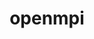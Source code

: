 ---
title: "openmpi"
layout: cache
categories: [package, develop-2023-05-14]
meta: {"versions": ["4.1.5"], "compilers": ["gcc@=11.1.0", "gcc@=11.3.0", "gcc@=12.1.0", "gcc@=7.3.1", "oneapi@=2023.0.0"], "oss": ["amzn2", "ubuntu20.04", "ubuntu22.04"], "platforms": ["linux"], "targets": ["aarch64", "neoverse_n1", "ppc64le", "x86_64", "x86_64_v3"], "stacks": ["aws-ahug", "aws-ahug-aarch64", "aws-isc", "aws-isc-aarch64", "data-vis-sdk", "e4s", "e4s-oneapi", "e4s-power", "ml-linux-x86_64-cpu", "ml-linux-x86_64-cuda", "ml-linux-x86_64-rocm", "radiuss-aws", "radiuss-aws-aarch64", "root", "tutorial"], "num_specs": 26, "num_specs_by_stack": {"aws-isc": 3, "root": 26, "aws-isc-aarch64": 6, "aws-ahug": 2, "tutorial": 2, "e4s": 1, "data-vis-sdk": 1, "ml-linux-x86_64-cpu": 1, "aws-ahug-aarch64": 4, "ml-linux-x86_64-cuda": 1, "radiuss-aws": 1, "radiuss-aws-aarch64": 2, "e4s-power": 1, "ml-linux-x86_64-rocm": 1, "e4s-oneapi": 1}}
spec_details: [{"hash": "dxfdypm4vv73lbyzwkfibwo3hd6sj3s4", "compiler": "gcc@=7.3.1", "versions": ["4.1.5"], "os": "amzn2", "platform": "linux", "target": "x86_64_v3", "variants": ["~atomics", "build_system=autotools", "~cuda", "~cxx", "~cxx_exceptions", "fabrics=ofi", "~gpfs", "~internal-hwloc", "~java", "+legacylaunchers", "~lustre", "~memchecker", "~orterunprefix", "+romio", "+rsh", "schedulers=none", "~singularity", "+static", "+vt", "+wrapper-rpath"], "stacks": ["aws-isc", "root"], "size": "-", "tarball": "https://binaries.spack.io/releases/develop-2023-05-14/build_cache/linux-amzn2-x86_64_v3/gcc-7.3.1/openmpi-4.1.5/linux-amzn2-x86_64_v3-gcc-7.3.1-openmpi-4.1.5-dxfdypm4vv73lbyzwkfibwo3hd6sj3s4.spack"}, {"hash": "rn52ffrot2otamfe2uzs46lli3yz56we", "compiler": "gcc@=7.3.1", "versions": ["4.1.5"], "os": "amzn2", "platform": "linux", "target": "aarch64", "variants": ["~atomics", "build_system=autotools", "~cuda", "~cxx", "~cxx_exceptions", "fabrics=ofi", "~gpfs", "~internal-hwloc", "~java", "+legacylaunchers", "~lustre", "~memchecker", "~orterunprefix", "+romio", "+rsh", "schedulers=none", "~singularity", "+static", "+vt", "+wrapper-rpath"], "stacks": ["aws-isc-aarch64", "root"], "size": "-", "tarball": "https://binaries.spack.io/releases/develop-2023-05-14/build_cache/linux-amzn2-aarch64/gcc-7.3.1/openmpi-4.1.5/linux-amzn2-aarch64-gcc-7.3.1-openmpi-4.1.5-rn52ffrot2otamfe2uzs46lli3yz56we.spack"}, {"hash": "s7w65sz2tsdzqp4sbcb3subzwzmxtyyw", "compiler": "gcc@=7.3.1", "versions": ["4.1.5"], "os": "amzn2", "platform": "linux", "target": "x86_64_v3", "variants": ["~atomics", "build_system=autotools", "~cuda", "~cxx", "~cxx_exceptions", "fabrics=ofi", "~gpfs", "~internal-hwloc", "~java", "~legacylaunchers", "~lustre", "~memchecker", "~orterunprefix", "+romio", "+rsh", "schedulers=none", "~singularity", "+static", "+vt", "+wrapper-rpath"], "stacks": ["root", "aws-ahug"], "size": "-", "tarball": "https://binaries.spack.io/releases/develop-2023-05-14/build_cache/linux-amzn2-x86_64_v3/gcc-7.3.1/openmpi-4.1.5/linux-amzn2-x86_64_v3-gcc-7.3.1-openmpi-4.1.5-s7w65sz2tsdzqp4sbcb3subzwzmxtyyw.spack"}, {"hash": "b7c6vlivfr4hkb4adhovpjmqzmsc5zrd", "compiler": "gcc@=7.3.1", "versions": ["4.1.5"], "os": "amzn2", "platform": "linux", "target": "neoverse_n1", "variants": ["~atomics", "build_system=autotools", "~cuda", "~cxx", "~cxx_exceptions", "fabrics=ofi", "~gpfs", "~internal-hwloc", "~java", "+legacylaunchers", "~lustre", "~memchecker", "~orterunprefix", "+romio", "+rsh", "schedulers=none", "~singularity", "+static", "+vt", "+wrapper-rpath"], "stacks": ["aws-isc-aarch64", "root"], "size": "-", "tarball": "https://binaries.spack.io/releases/develop-2023-05-14/build_cache/linux-amzn2-neoverse_n1/gcc-7.3.1/openmpi-4.1.5/linux-amzn2-neoverse_n1-gcc-7.3.1-openmpi-4.1.5-b7c6vlivfr4hkb4adhovpjmqzmsc5zrd.spack"}, {"hash": "ekmi64fdx3jcorwo3irbmlxza6f4atkx", "compiler": "gcc@=12.1.0", "versions": ["4.1.5"], "os": "ubuntu22.04", "platform": "linux", "target": "x86_64_v3", "variants": ["~atomics", "build_system=autotools", "~cuda", "~cxx", "~cxx_exceptions", "fabrics=none", "~gpfs", "~internal-hwloc", "~java", "~legacylaunchers", "~lustre", "~memchecker", "~orterunprefix", "+romio", "+rsh", "schedulers=none", "~singularity", "+static", "+vt", "+wrapper-rpath"], "stacks": ["tutorial", "root"], "size": "-", "tarball": "https://binaries.spack.io/releases/develop-2023-05-14/build_cache/linux-ubuntu22.04-x86_64_v3/gcc-12.1.0/openmpi-4.1.5/linux-ubuntu22.04-x86_64_v3-gcc-12.1.0-openmpi-4.1.5-ekmi64fdx3jcorwo3irbmlxza6f4atkx.spack"}, {"hash": "iql5mavorno2n4733uefmddmbcydk3gx", "compiler": "gcc@=11.1.0", "versions": ["4.1.5"], "os": "ubuntu20.04", "platform": "linux", "target": "x86_64_v3", "variants": ["~atomics", "build_system=autotools", "~cuda", "~cxx", "~cxx_exceptions", "fabrics=none", "~gpfs", "~internal-hwloc", "~java", "~legacylaunchers", "~lustre", "~memchecker", "~orterunprefix", "+romio", "+rsh", "schedulers=none", "~singularity", "+static", "+vt", "+wrapper-rpath"], "stacks": ["root", "e4s"], "size": "-", "tarball": "https://binaries.spack.io/releases/develop-2023-05-14/build_cache/linux-ubuntu20.04-x86_64_v3/gcc-11.1.0/openmpi-4.1.5/linux-ubuntu20.04-x86_64_v3-gcc-11.1.0-openmpi-4.1.5-iql5mavorno2n4733uefmddmbcydk3gx.spack"}, {"hash": "uyld73keyvm6bs4n34jtg7uhuhsosdwf", "compiler": "gcc@=11.1.0", "versions": ["4.1.5"], "os": "ubuntu20.04", "platform": "linux", "target": "x86_64_v3", "variants": ["~atomics", "build_system=autotools", "~cuda", "~cxx", "~cxx_exceptions", "fabrics=none", "~gpfs", "~internal-hwloc", "~java", "~legacylaunchers", "~lustre", "~memchecker", "~orterunprefix", "+romio", "+rsh", "schedulers=none", "~singularity", "+static", "+vt", "+wrapper-rpath"], "stacks": ["root", "data-vis-sdk"], "size": "-", "tarball": "https://binaries.spack.io/releases/develop-2023-05-14/build_cache/linux-ubuntu20.04-x86_64_v3/gcc-11.1.0/openmpi-4.1.5/linux-ubuntu20.04-x86_64_v3-gcc-11.1.0-openmpi-4.1.5-uyld73keyvm6bs4n34jtg7uhuhsosdwf.spack"}, {"hash": "6rh6midoapu7noq62iqyhph3zdcr4pzl", "compiler": "gcc@=11.3.0", "versions": ["4.1.5"], "os": "ubuntu22.04", "platform": "linux", "target": "x86_64_v3", "variants": ["~atomics", "build_system=autotools", "~cuda", "~cxx", "~cxx_exceptions", "fabrics=none", "~gpfs", "~internal-hwloc", "~java", "~legacylaunchers", "~lustre", "~memchecker", "~orterunprefix", "+romio", "+rsh", "schedulers=none", "~singularity", "+static", "+vt", "+wrapper-rpath"], "stacks": ["ml-linux-x86_64-cpu", "tutorial", "root"], "size": "-", "tarball": "https://binaries.spack.io/releases/develop-2023-05-14/build_cache/linux-ubuntu22.04-x86_64_v3/gcc-11.3.0/openmpi-4.1.5/linux-ubuntu22.04-x86_64_v3-gcc-11.3.0-openmpi-4.1.5-6rh6midoapu7noq62iqyhph3zdcr4pzl.spack"}, {"hash": "o7pcgc35hsbhpccqlg7bsxrzdtxmi2uc", "compiler": "gcc@=7.3.1", "versions": ["4.1.5"], "os": "amzn2", "platform": "linux", "target": "aarch64", "variants": ["~atomics", "build_system=autotools", "~cuda", "~cxx", "~cxx_exceptions", "fabrics=ofi", "~gpfs", "~internal-hwloc", "~java", "+legacylaunchers", "~lustre", "~memchecker", "~orterunprefix", "+romio", "+rsh", "schedulers=none", "~singularity", "+static", "+vt", "+wrapper-rpath"], "stacks": ["aws-isc-aarch64", "root"], "size": "-", "tarball": "https://binaries.spack.io/releases/develop-2023-05-14/build_cache/linux-amzn2-aarch64/gcc-7.3.1/openmpi-4.1.5/linux-amzn2-aarch64-gcc-7.3.1-openmpi-4.1.5-o7pcgc35hsbhpccqlg7bsxrzdtxmi2uc.spack"}, {"hash": "l2etgotfxufjtjnn4hpocm34pozdhoka", "compiler": "gcc@=7.3.1", "versions": ["4.1.5"], "os": "amzn2", "platform": "linux", "target": "aarch64", "variants": ["~atomics", "build_system=autotools", "~cuda", "~cxx", "~cxx_exceptions", "fabrics=ofi", "~gpfs", "~internal-hwloc", "~java", "~legacylaunchers", "~lustre", "~memchecker", "~orterunprefix", "+romio", "+rsh", "schedulers=none", "~singularity", "+static", "+vt", "+wrapper-rpath"], "stacks": ["aws-ahug-aarch64", "root"], "size": "-", "tarball": "https://binaries.spack.io/releases/develop-2023-05-14/build_cache/linux-amzn2-aarch64/gcc-7.3.1/openmpi-4.1.5/linux-amzn2-aarch64-gcc-7.3.1-openmpi-4.1.5-l2etgotfxufjtjnn4hpocm34pozdhoka.spack"}, {"hash": "fgitdwjayoto3wo2qmyulvcbuwzd2t6z", "compiler": "gcc@=7.3.1", "versions": ["4.1.5"], "os": "amzn2", "platform": "linux", "target": "x86_64_v3", "variants": ["~atomics", "build_system=autotools", "~cuda", "~cxx", "~cxx_exceptions", "fabrics=auto", "~gpfs", "~internal-hwloc", "~java", "+legacylaunchers", "~lustre", "~memchecker", "~orterunprefix", "+romio", "+rsh", "schedulers=none", "~singularity", "+static", "+vt", "+wrapper-rpath"], "stacks": ["aws-isc", "root"], "size": "-", "tarball": "https://binaries.spack.io/releases/develop-2023-05-14/build_cache/linux-amzn2-x86_64_v3/gcc-7.3.1/openmpi-4.1.5/linux-amzn2-x86_64_v3-gcc-7.3.1-openmpi-4.1.5-fgitdwjayoto3wo2qmyulvcbuwzd2t6z.spack"}, {"hash": "oshnm3rohmm456ejdmu3oyctcenu3qkt", "compiler": "gcc@=7.3.1", "versions": ["4.1.5"], "os": "amzn2", "platform": "linux", "target": "neoverse_n1", "variants": ["~atomics", "build_system=autotools", "~cuda", "~cxx", "~cxx_exceptions", "fabrics=ofi", "~gpfs", "~internal-hwloc", "~java", "~legacylaunchers", "~lustre", "~memchecker", "~orterunprefix", "+romio", "+rsh", "schedulers=none", "~singularity", "+static", "+vt", "+wrapper-rpath"], "stacks": ["aws-ahug-aarch64", "root"], "size": "-", "tarball": "https://binaries.spack.io/releases/develop-2023-05-14/build_cache/linux-amzn2-neoverse_n1/gcc-7.3.1/openmpi-4.1.5/linux-amzn2-neoverse_n1-gcc-7.3.1-openmpi-4.1.5-oshnm3rohmm456ejdmu3oyctcenu3qkt.spack"}, {"hash": "7zo7hsgkjh4g7ii3njl7kie7l4dyjbjq", "compiler": "gcc@=11.3.0", "versions": ["4.1.5"], "os": "ubuntu22.04", "platform": "linux", "target": "x86_64_v3", "variants": ["~atomics", "build_system=autotools", "+cuda", "cuda_arch=80", "~cxx", "~cxx_exceptions", "fabrics=none", "~gpfs", "~internal-hwloc", "~java", "~legacylaunchers", "~lustre", "~memchecker", "~orterunprefix", "+romio", "+rsh", "schedulers=none", "~singularity", "+static", "+vt", "+wrapper-rpath"], "stacks": ["ml-linux-x86_64-cuda", "root"], "size": "-", "tarball": "https://binaries.spack.io/releases/develop-2023-05-14/build_cache/linux-ubuntu22.04-x86_64_v3/gcc-11.3.0/openmpi-4.1.5/linux-ubuntu22.04-x86_64_v3-gcc-11.3.0-openmpi-4.1.5-7zo7hsgkjh4g7ii3njl7kie7l4dyjbjq.spack"}, {"hash": "6ovvjhupqayk2ow3n3wzoyavlu7ldgku", "compiler": "gcc@=7.3.1", "versions": ["4.1.5"], "os": "amzn2", "platform": "linux", "target": "x86_64_v3", "variants": ["~atomics", "build_system=autotools", "~cuda", "~cxx", "~cxx_exceptions", "fabrics=none", "~gpfs", "~internal-hwloc", "~java", "~legacylaunchers", "~lustre", "~memchecker", "~orterunprefix", "+romio", "+rsh", "schedulers=none", "~singularity", "+static", "+vt", "+wrapper-rpath"], "stacks": ["radiuss-aws", "root"], "size": "-", "tarball": "https://binaries.spack.io/releases/develop-2023-05-14/build_cache/linux-amzn2-x86_64_v3/gcc-7.3.1/openmpi-4.1.5/linux-amzn2-x86_64_v3-gcc-7.3.1-openmpi-4.1.5-6ovvjhupqayk2ow3n3wzoyavlu7ldgku.spack"}, {"hash": "u5sqm4jfypprymfzll3yy4tv5mtkblhg", "compiler": "gcc@=7.3.1", "versions": ["4.1.5"], "os": "amzn2", "platform": "linux", "target": "neoverse_n1", "variants": ["~atomics", "build_system=autotools", "~cuda", "~cxx", "~cxx_exceptions", "fabrics=ofi", "~gpfs", "~internal-hwloc", "~java", "+legacylaunchers", "~lustre", "~memchecker", "~orterunprefix", "+romio", "+rsh", "schedulers=none", "~singularity", "+static", "+vt", "+wrapper-rpath"], "stacks": ["aws-isc-aarch64", "root"], "size": "-", "tarball": "https://binaries.spack.io/releases/develop-2023-05-14/build_cache/linux-amzn2-neoverse_n1/gcc-7.3.1/openmpi-4.1.5/linux-amzn2-neoverse_n1-gcc-7.3.1-openmpi-4.1.5-u5sqm4jfypprymfzll3yy4tv5mtkblhg.spack"}, {"hash": "74djszd6wy4by25n74jirbd6xuprhkux", "compiler": "gcc@=7.3.1", "versions": ["4.1.5"], "os": "amzn2", "platform": "linux", "target": "neoverse_n1", "variants": ["~atomics", "build_system=autotools", "~cuda", "~cxx", "~cxx_exceptions", "fabrics=none", "~gpfs", "~internal-hwloc", "~java", "~legacylaunchers", "~lustre", "~memchecker", "~orterunprefix", "+romio", "+rsh", "schedulers=none", "~singularity", "+static", "+vt", "+wrapper-rpath"], "stacks": ["radiuss-aws-aarch64", "root"], "size": "-", "tarball": "https://binaries.spack.io/releases/develop-2023-05-14/build_cache/linux-amzn2-neoverse_n1/gcc-7.3.1/openmpi-4.1.5/linux-amzn2-neoverse_n1-gcc-7.3.1-openmpi-4.1.5-74djszd6wy4by25n74jirbd6xuprhkux.spack"}, {"hash": "6w2akjilvrpzkbtwdl2evnhwkrfkyd3r", "compiler": "gcc@=7.3.1", "versions": ["4.1.5"], "os": "amzn2", "platform": "linux", "target": "aarch64", "variants": ["~atomics", "build_system=autotools", "~cuda", "~cxx", "~cxx_exceptions", "fabrics=none", "~gpfs", "~internal-hwloc", "~java", "~legacylaunchers", "~lustre", "~memchecker", "~orterunprefix", "+romio", "+rsh", "schedulers=none", "~singularity", "+static", "+vt", "+wrapper-rpath"], "stacks": ["radiuss-aws-aarch64", "root"], "size": "-", "tarball": "https://binaries.spack.io/releases/develop-2023-05-14/build_cache/linux-amzn2-aarch64/gcc-7.3.1/openmpi-4.1.5/linux-amzn2-aarch64-gcc-7.3.1-openmpi-4.1.5-6w2akjilvrpzkbtwdl2evnhwkrfkyd3r.spack"}, {"hash": "4i5djuydrnqiyic46uym4whyxrd5diae", "compiler": "gcc@=7.3.1", "versions": ["4.1.5"], "os": "amzn2", "platform": "linux", "target": "x86_64_v3", "variants": ["~atomics", "build_system=autotools", "~cuda", "~cxx", "~cxx_exceptions", "fabrics=ofi", "~gpfs", "~internal-hwloc", "~java", "+legacylaunchers", "~lustre", "~memchecker", "~orterunprefix", "+romio", "+rsh", "schedulers=none", "~singularity", "+static", "+vt", "+wrapper-rpath"], "stacks": ["aws-isc", "root"], "size": "-", "tarball": "https://binaries.spack.io/releases/develop-2023-05-14/build_cache/linux-amzn2-x86_64_v3/gcc-7.3.1/openmpi-4.1.5/linux-amzn2-x86_64_v3-gcc-7.3.1-openmpi-4.1.5-4i5djuydrnqiyic46uym4whyxrd5diae.spack"}, {"hash": "7fa2eofdjd5y6ai76uvyslamc57g7hc6", "compiler": "gcc@=7.3.1", "versions": ["4.1.5"], "os": "amzn2", "platform": "linux", "target": "aarch64", "variants": ["~atomics", "build_system=autotools", "~cuda", "~cxx", "~cxx_exceptions", "fabrics=ofi", "~gpfs", "~internal-hwloc", "~java", "~legacylaunchers", "~lustre", "~memchecker", "~orterunprefix", "+romio", "+rsh", "schedulers=none", "~singularity", "+static", "+vt", "+wrapper-rpath"], "stacks": ["aws-ahug-aarch64", "root"], "size": "-", "tarball": "https://binaries.spack.io/releases/develop-2023-05-14/build_cache/linux-amzn2-aarch64/gcc-7.3.1/openmpi-4.1.5/linux-amzn2-aarch64-gcc-7.3.1-openmpi-4.1.5-7fa2eofdjd5y6ai76uvyslamc57g7hc6.spack"}, {"hash": "kyemmbd6jo2adhrydhlbdbbuiusef22b", "compiler": "gcc@=7.3.1", "versions": ["4.1.5"], "os": "amzn2", "platform": "linux", "target": "aarch64", "variants": ["~atomics", "build_system=autotools", "~cuda", "~cxx", "~cxx_exceptions", "fabrics=auto", "~gpfs", "~internal-hwloc", "~java", "+legacylaunchers", "~lustre", "~memchecker", "~orterunprefix", "+romio", "+rsh", "schedulers=none", "~singularity", "+static", "+vt", "+wrapper-rpath"], "stacks": ["aws-isc-aarch64", "root"], "size": "-", "tarball": "https://binaries.spack.io/releases/develop-2023-05-14/build_cache/linux-amzn2-aarch64/gcc-7.3.1/openmpi-4.1.5/linux-amzn2-aarch64-gcc-7.3.1-openmpi-4.1.5-kyemmbd6jo2adhrydhlbdbbuiusef22b.spack"}, {"hash": "76br4oc3pqacui4pfkpxzrk6uxbhvpvy", "compiler": "gcc@=7.3.1", "versions": ["4.1.5"], "os": "amzn2", "platform": "linux", "target": "neoverse_n1", "variants": ["~atomics", "build_system=autotools", "~cuda", "~cxx", "~cxx_exceptions", "fabrics=ofi", "~gpfs", "~internal-hwloc", "~java", "~legacylaunchers", "~lustre", "~memchecker", "~orterunprefix", "+romio", "+rsh", "schedulers=none", "~singularity", "+static", "+vt", "+wrapper-rpath"], "stacks": ["aws-ahug-aarch64", "root"], "size": "-", "tarball": "https://binaries.spack.io/releases/develop-2023-05-14/build_cache/linux-amzn2-neoverse_n1/gcc-7.3.1/openmpi-4.1.5/linux-amzn2-neoverse_n1-gcc-7.3.1-openmpi-4.1.5-76br4oc3pqacui4pfkpxzrk6uxbhvpvy.spack"}, {"hash": "2t7ir2o5uutfzqviftcpqvspmbujisbu", "compiler": "gcc@=7.3.1", "versions": ["4.1.5"], "os": "amzn2", "platform": "linux", "target": "x86_64_v3", "variants": ["~atomics", "build_system=autotools", "~cuda", "~cxx", "~cxx_exceptions", "fabrics=ofi", "~gpfs", "~internal-hwloc", "~java", "~legacylaunchers", "~lustre", "~memchecker", "~orterunprefix", "+romio", "+rsh", "schedulers=none", "~singularity", "+static", "+vt", "+wrapper-rpath"], "stacks": ["root", "aws-ahug"], "size": "-", "tarball": "https://binaries.spack.io/releases/develop-2023-05-14/build_cache/linux-amzn2-x86_64_v3/gcc-7.3.1/openmpi-4.1.5/linux-amzn2-x86_64_v3-gcc-7.3.1-openmpi-4.1.5-2t7ir2o5uutfzqviftcpqvspmbujisbu.spack"}, {"hash": "wmmwtrkl2uupddqgzphflqj6nxkztsw5", "compiler": "gcc@=11.1.0", "versions": ["4.1.5"], "os": "ubuntu20.04", "platform": "linux", "target": "ppc64le", "variants": ["~atomics", "build_system=autotools", "~cuda", "~cxx", "~cxx_exceptions", "fabrics=none", "~gpfs", "~internal-hwloc", "~java", "~legacylaunchers", "~lustre", "~memchecker", "~orterunprefix", "+romio", "+rsh", "schedulers=none", "~singularity", "+static", "+vt", "+wrapper-rpath"], "stacks": ["root", "e4s-power"], "size": "-", "tarball": "https://binaries.spack.io/releases/develop-2023-05-14/build_cache/linux-ubuntu20.04-ppc64le/gcc-11.1.0/openmpi-4.1.5/linux-ubuntu20.04-ppc64le-gcc-11.1.0-openmpi-4.1.5-wmmwtrkl2uupddqgzphflqj6nxkztsw5.spack"}, {"hash": "drmtepjmcif7w4fcwmkrfa3edqrnjfgo", "compiler": "gcc@=11.3.0", "versions": ["4.1.5"], "os": "ubuntu22.04", "platform": "linux", "target": "x86_64_v3", "variants": ["~atomics", "build_system=autotools", "~cuda", "~cxx", "~cxx_exceptions", "fabrics=none", "~gpfs", "~internal-hwloc", "~java", "~legacylaunchers", "~lustre", "~memchecker", "~orterunprefix", "+romio", "+rsh", "schedulers=none", "~singularity", "+static", "+vt", "+wrapper-rpath"], "stacks": ["ml-linux-x86_64-rocm", "root"], "size": "-", "tarball": "https://binaries.spack.io/releases/develop-2023-05-14/build_cache/linux-ubuntu22.04-x86_64_v3/gcc-11.3.0/openmpi-4.1.5/linux-ubuntu22.04-x86_64_v3-gcc-11.3.0-openmpi-4.1.5-drmtepjmcif7w4fcwmkrfa3edqrnjfgo.spack"}, {"hash": "262wztviox36bk34b4lyjek4gawe6xpu", "compiler": "gcc@=7.3.1", "versions": ["4.1.5"], "os": "amzn2", "platform": "linux", "target": "neoverse_n1", "variants": ["~atomics", "build_system=autotools", "~cuda", "~cxx", "~cxx_exceptions", "fabrics=auto", "~gpfs", "~internal-hwloc", "~java", "+legacylaunchers", "~lustre", "~memchecker", "~orterunprefix", "+romio", "+rsh", "schedulers=none", "~singularity", "+static", "+vt", "+wrapper-rpath"], "stacks": ["aws-isc-aarch64", "root"], "size": "-", "tarball": "https://binaries.spack.io/releases/develop-2023-05-14/build_cache/linux-amzn2-neoverse_n1/gcc-7.3.1/openmpi-4.1.5/linux-amzn2-neoverse_n1-gcc-7.3.1-openmpi-4.1.5-262wztviox36bk34b4lyjek4gawe6xpu.spack"}, {"hash": "lmhnwafxybpytvv53i3ctetp3tirsb4b", "compiler": "oneapi@=2023.0.0", "versions": ["4.1.5"], "os": "ubuntu20.04", "platform": "linux", "target": "x86_64", "variants": ["~atomics", "build_system=autotools", "~cuda", "~cxx", "~cxx_exceptions", "fabrics=none", "~gpfs", "~internal-hwloc", "~java", "~legacylaunchers", "~lustre", "~memchecker", "~orterunprefix", "+romio", "+rsh", "schedulers=none", "~singularity", "+static", "+vt", "+wrapper-rpath"], "stacks": ["root", "e4s-oneapi"], "size": "-", "tarball": "https://binaries.spack.io/releases/develop-2023-05-14/build_cache/linux-ubuntu20.04-x86_64/oneapi-2023.0.0/openmpi-4.1.5/linux-ubuntu20.04-x86_64-oneapi-2023.0.0-openmpi-4.1.5-lmhnwafxybpytvv53i3ctetp3tirsb4b.spack"}]
---